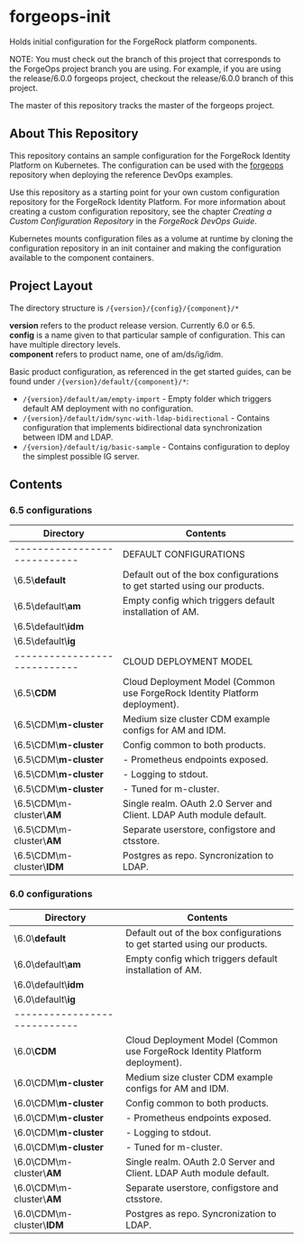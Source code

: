 # forgeops-init

Holds initial configuration for the ForgeRock platform components. 
 

NOTE: You must check out the branch of this project that corresponds to the ForgeOps project branch you are using.
For example, if you are using the release/6.0.0 forgeops project, checkout the release/6.0.0 branch of
this project. 

The master of this repository tracks the master of the forgeops project.


## About This Repository

This repository contains an sample configuration for the ForgeRock 
Identity Platform on Kubernetes. The configuration can be used with the 
[forgeops](https://github.com/ForgeRock/forgeops) repository 
when deploying the reference DevOps examples. 

Use this repository as a starting point for your own custom configuration 
repository for the ForgeRock Identity Platform. For more information about 
creating a custom configuration repository, see the chapter _Creating a Custom 
Configuration Repository_ in the _ForgeRock DevOps Guide_.

Kubernetes mounts configuration files as a volume at runtime by cloning the 
configuration repository in an init container and making the configuration 
available to the component containers.
 

## Project Layout 

The directory structure is `/{version}/{config}/{component}/*`

**version** refers to the product release version. Currently 6.0 or 6.5.  
**config** is a name given to that particular sample of configuration. This can
have multiple directory levels.  
**component** refers to product name, one of am/ds/ig/idm.

Basic product configuration, as referenced in the get started guides, can be found under `/{version}/default/{component}/*`:
       
  * `/{version}/default/am/empty-import` - Empty folder which triggers default AM deployment with
    no configuration. 
  * `/{version}/default/idm/sync-with-ldap-bidirectional` - Contains configuration that 
    implements bidirectional data synchronization between IDM and LDAP.
  * `/{version}/default/ig/basic-sample` - Contains configuration to deploy the simplest 
    possible IG server.
    
## Contents

### 6.5 configurations   

Directory                   | Contents
----------------------------|-------------------------------------------
----------------------------| DEFAULT CONFIGURATIONS
\6.5\\**default**           | Default out of the box configurations to get started using our products.
\6.5\default\\**am**        | Empty config which triggers default installation of AM.
\6.5\default\\**idm**       | 
\6.5\default\\**ig**        | 
----------------------------| CLOUD DEPLOYMENT MODEL
\6.5\\**CDM**               | Cloud Deployment Model (Common use ForgeRock Identity Platform deployment).
\6.5\CDM\\**m-cluster**     | Medium size cluster CDM example configs for AM and IDM.  
\6.5\CDM\\**m-cluster**     | Config common to both products. 
\6.5\CDM\\**m-cluster**     | - Prometheus endpoints exposed.
\6.5\CDM\\**m-cluster**     | - Logging to stdout.
\6.5\CDM\\**m-cluster**     | - Tuned for m-cluster.
\6.5\CDM\m-cluster\\**AM**  | Single realm. OAuth 2.0 Server and Client. LDAP Auth module default.
\6.5\CDM\m-cluster\\**AM**  | Separate userstore, configstore and ctsstore. 
\6.5\CDM\m-cluster\\**IDM** | Postgres as repo. Syncronization to LDAP.

### 6.0 configurations   

Directory                   | Contents      
----------------------------|-------------------------------------------
\6.0\\**default**           | Default out of the box configurations to get started using our products. 
\6.0\default\\**am**        | Empty config which triggers default installation of AM. 
\6.0\default\\**idm**       | 
\6.0\default\\**ig**        | 
----------------------------|
\6.0\\**CDM**               | Cloud Deployment Model (Common use ForgeRock Identity Platform deployment).
\6.0\CDM\\**m-cluster**     | Medium size cluster CDM example configs for AM and IDM.  
\6.0\CDM\\**m-cluster**     | Config common to both products. 
\6.0\CDM\\**m-cluster**     | - Prometheus endpoints exposed.
\6.0\CDM\\**m-cluster**     | - Logging to stdout.
\6.0\CDM\\**m-cluster**     | - Tuned for m-cluster.
\6.0\CDM\m-cluster\\**AM**  | Single realm. OAuth 2.0 Server and Client. LDAP Auth module default.
\6.0\CDM\m-cluster\\**AM**  | Separate userstore, configstore and ctsstore. 
\6.0\CDM\m-cluster\\**IDM** | Postgres as repo. Syncronization to LDAP.
 


 


